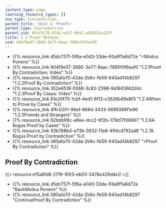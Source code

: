 ```yaml
---
content_type: page
learning_resource_types: []
ocw_type: CourseSection
parent_title: 'Unit 1: Proofs'
parent_type: CourseSection
parent_uid: 95af5c7b-87a2-e157-90a7-ad18331a125f
title: 1.2 Proof Methods
uid: 604f8e07-2680-3e77-8aac-7885f0f6eaf0
---
```


*   {{% resource_link d5dc757f-5f6a-e0d3-33de-93a9f1a6d72e "\<Modus Ponens" %}}
*   {{% resource_link 604f8e07-2680-3e77-8aac-7885f0f6eaf0 "1.2.1Proof By Contradiction: Video" %}}
*   {{% resource_link 085afa70-42da-2b6c-fb59-640ad14b8297 "1.2.2Proof By Contradiction" %}}
*   {{% resource_link 352e6518-0068-3c82-2398-9a1643662d4c "1.2.3Proof By Cases: Video" %}}
*   {{% resource_link 61e20f75-1cbf-4ed1-6f13-c3626b49e8f3 "1.2.4When to Prove by Cases" %}}
*   {{% resource_link 4ffc0201-99af-966d-3433-5699386f1e96 "1.2.5Friends and Strangers" %}}
*   {{% resource_link 62bbb99c-a9ee-dcc2-6f2b-179d17f08907 "1.2.6A Bogus Proof by Cases" %}}
*   {{% resource_link 93b788b4-e73b-5932-f1e8-4ff4cd792ad8 "1.2.7A Bogus Proof by Contradiction" %}}
*   {{% resource_link 085afa70-42da-2b6c-fb59-640ad14b8297 "\>Proof By Contradiction" %}}

Proof By Contradiction
----------------------

{{< resource e15a8fd8-27f9-95f3-eb03-3478e428d4c0 >}}

*   {{% resource_link d5dc757f-5f6a-e0d3-33de-93a9f1a6d72e "BackModus Ponens" %}}
*   {{% resource_link 085afa70-42da-2b6c-fb59-640ad14b8297 "ContinueProof By Contradiction" %}}